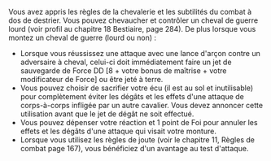 ﻿---
id: combat_feats_fr.md#chevalier
name: Chevalier
---

Vous avez appris les règles de la chevalerie et les subtilités du combat à dos de destrier. Vous pouvez chevaucher et contrôler un cheval de guerre lourd (voir profil au chapitre 18 Bestiaire, page 284). De plus lorsque vous montez un cheval de guerre (lourd ou non) :

* Lorsque vous réussissez une attaque avec une lance d'arçon contre un adversaire à cheval, celui-ci doit immédiatement faire un jet de sauvegarde de Force DD [8 + votre bonus de maîtrise + votre modificateur de Force] ou être jeté à terre.
* Vous pouvez choisir de sacrifier votre écu (il est au sol et inutilisable) pour complètement éviter les dégâts et les effets d'une attaque de corps-à-corps infligée par un autre cavalier. Vous devez annoncer cette utilisation avant que le jet de dégât ne soit effectué.
* Vous pouvez dépenser votre réaction et 1 point de Foi pour annuler les effets et les dégâts d'une attaque qui visait votre monture.
* Lorsque vous utilisez les règles de joute (voir le chapitre 11, Règles de combat page 167), vous bénéficiez d'un avantage au test d'attaque.

